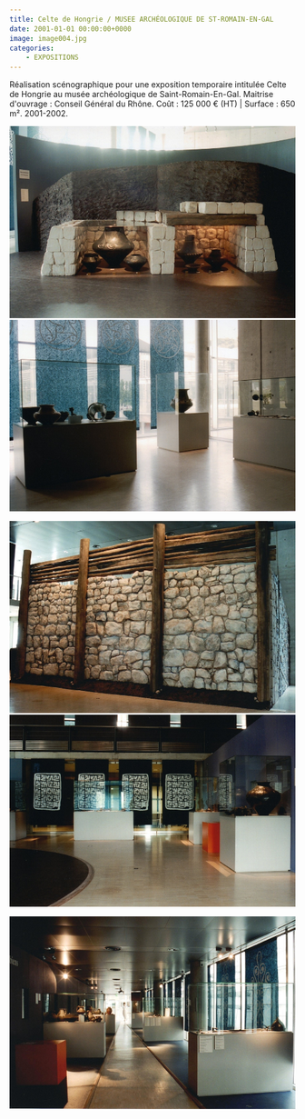 ```yaml
---
title: Celte de Hongrie / MUSEE ARCHÉOLOGIQUE DE ST-ROMAIN-EN-GAL
date: 2001-01-01 00:00:00+0000
image: image004.jpg
categories:
    - EXPOSITIONS
---
```


Réalisation scénographique pour une exposition temporaire intitulée
            Celte de Hongrie au musée archéologique de Saint-Romain-En-Gal.
            Maitrise d'ouvrage : Conseil Général du Rhône.
            Coût : 125 000 € (HT) | Surface : 650 m².
            2001-2002.

![Image 1](image002.jpg) ![Image 2](image003.jpg)

![Image 3](image001.jpg) ![Image 4](image004.jpg)

![Image 5](image006.jpg)

